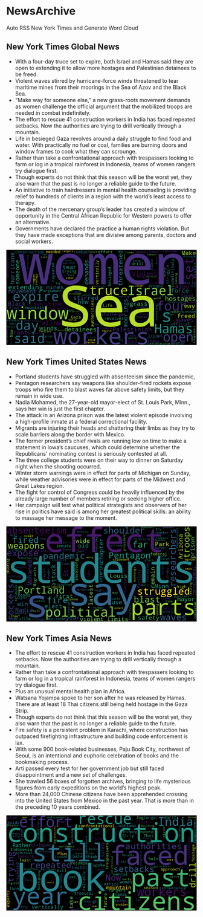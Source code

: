 # NewsArchive
Auto RSS New York Times and Generate Word Cloud

## New York Times Global News
* With a four-day truce set to expire, both Israel and Hamas said they are open to extending it to allow more hostages and Palestinian detainees to be freed.
* Violent waves stirred by hurricane-force winds threatened to tear maritime mines from their moorings in the Sea of Azov and the Black Sea.
* “Make way for someone else,” a new grass-roots movement demands as women challenge the official argument that the mobilized troops are needed in combat indefinitely.
* The effort to rescue 41 construction workers in India has faced repeated setbacks. Now the authorities are trying to drill vertically through a mountain.
* Life in besieged Gaza revolves around a daily struggle to find food and water. With practically no fuel or coal, families are burning doors and window frames to cook what they can scrounge.
* Rather than take a confrontational approach with trespassers looking to farm or log in a tropical rainforest in Indonesia, teams of women rangers try dialogue first.
* Though experts do not think that this season will be the worst yet, they also warn that the past is no longer a reliable guide to the future.
* An initiative to train hairdressers in mental health counseling is providing relief to hundreds of clients in a region with the world’s least access to therapy.
* The death of the mercenary group’s leader has created a window of opportunity in the Central African Republic for Western powers to offer an alternative.
* Governments have declared the practice a human rights violation. But they have made exceptions that are divisive among parents, doctors and social workers.

![Global](./global.png)
## New York Times United States News
* Portland students have struggled with absenteeism since the pandemic,
* Pentagon researchers say weapons like shoulder-fired rockets expose troops who fire them to blast waves far above safety limits, but they remain in wide use.
* Nadia Mohamed, the 27-year-old mayor-elect of St. Louis Park, Minn., says her win is just the first chapter.
* The attack in an Arizona prison was the latest violent episode involving a high-profile inmate at a federal correctional facility.
* Migrants are injuring their heads and shattering their limbs as they try to scale barriers along the border with Mexico.
* The former president’s chief rivals are running low on time to make a statement in Iowa’s caucuses, which could determine whether the Republicans’ nominating contest is seriously contested at all.
* The three college students were on their way to dinner on Saturday night when the shooting occurred.
* Winter storm warnings were in effect for parts of Michigan on Sunday, while weather advisories were in effect for parts of the Midwest and Great Lakes region.
* The fight for control of Congress could be heavily influenced by the already large number of members retiring or seeking higher office.
* Her campaign will test what political strategists and observers of her rise in politics have said is among her greatest political skills: an ability to massage her message to the moment.

![US](./usnews.png)
## New York Times Asia News
* The effort to rescue 41 construction workers in India has faced repeated setbacks. Now the authorities are trying to drill vertically through a mountain.
* Rather than take a confrontational approach with trespassers looking to farm or log in a tropical rainforest in Indonesia, teams of women rangers try dialogue first.
* Plus an unusual mental health plan in Africa.
* Watsana Yojampa spoke to her son after he was released by Hamas. There are at least 18 Thai citizens still being held hostage in the Gaza Strip.
* Though experts do not think that this season will be the worst yet, they also warn that the past is no longer a reliable guide to the future.
* Fire safety is a persistent problem in Karachi, where construction has outpaced firefighting infrastructure and building code enforcement is lax.
* With some 900 book-related businesses, Paju Book City, northwest of Seoul, is an intentional and euphoric celebration of books and the bookmaking process.
* Arti passed every test for her government job but still faced disappointment and a new set of challenges.
* She trawled 56 boxes of forgotten archives, bringing to life mysterious figures from early expeditions on the world’s highest peak.
* More than 24,000 Chinese citizens have been apprehended crossing into the United States from Mexico in the past year. That is more than in the preceding 10 years combined.

![Asian](./asian.png)
